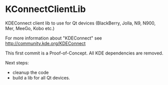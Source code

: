 KConnectClientLib
=================

KDEConnect client lib to use for Qt devices (BlackBerry, Jolla, N9, N900, Mer, MeeGo, Kobo etc.)

For more information about "KDEConnect" see  http://community.kde.org/KDEConnect

This first commit is a Proof-of-Concept. All KDE dependencies are removed.

Next steps: 
- cleanup the code
- build a lib for all Qt devices.
